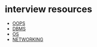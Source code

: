 # interview resources

- [OOPS](../OOPS/InterviewQuestions)
- [DBMS](../DBMS/InterviewQuestions)
- [OS](../OS/InterviewQuestions)
- [NETWORKING](../NETWORKING)
